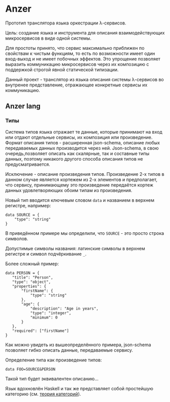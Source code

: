 # Anzer

Прототип транслятора языка оркестрации λ-сервисов.

Цель: создание языка и инструмента для описания взаимодействующих микросервисов в виде одной системы.

Для простоты принято, что сервис максимально приближен по свойствам к чистым функциям, то есть по возможности
имеет один вход-выход и не имеет побочных эффектов. Это упрощение позволяет выразить коммуникацию микросервисов
через их композицию с поддержкой строгой явной статической типизации.

Данный проект - транслятор из языка описания системы λ-сервисов во внутренее представление, отражающее
конкретные сервисы их коммуникацию.

## Anzer lang

### Типы

Система типов языка отражает те данные, которые принимают на вход или отдают отдельные сервисы, их композиция или произведение. Формат описания типов - расширенная json-schema, описание любых передаваемых данных производится через ней. Json-schema, в свою очередь,позволяет описать как скалярные, так и составные типы данных, поэтому никакого другого способа описания типов не предусматривается.

Исключение - описание произведения типов. Произведение 2-х типов в данном случае является кортежем из 2-х элементов и предполагает, что сервису, принимающему это произведение передаётся кортеж данных удовлетворяющих обоим типам из произведения.

Новый тип вводится ключевым словом `data` и названием в верхнем регистре, например:

```
data SOURCE = {
    "type": "string"
}
```

В приведённом примере мы определили, что `SOURCE` - это просто строка символов.

Допустимые символы названия: латинские символы в верхнем регистре и символ подчёркивание `_`.

Более сложный пример:

```
data PERSON = {
   "title": "Person",
   "type": "object",
   "properties": {
       "firstName": {
           "type": "string"
       },
       "age": {
           "description": "Age in years",
           "type": "integer",
           "minimum": 0
       }
   },
   "required": ["firstName"]
}
```

Как можно увидеть из вышеопределённого примера, json-schema позволяет гибко описать данные, передаваемые сервису.

Определение типа как произведение типов:

```
data FOO=SOURCE&PERSON
```

Такой тип будет эквивалентен описанию...

Язык вдохновлён Haskell и так же представляет собой простейшую категорию (см. [теория категорий](https://ru.wikipedia.org/wiki/Теория_категорий)). 
